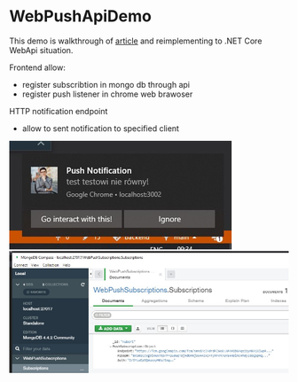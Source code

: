 # WebPushApiDemo

This demo is walkthrough of [article](https://blog.elmah.io/how-to-send-push-notifications-to-a-browser-in-asp-net-core/) and reimplementing to .NET Core WebApi situation.

Frontend allow:
- register subscribtion in mongo db through api
- register push listener in chrome web brawoser

HTTP notification endpoint
- allow to sent notification to specified client

![notification success demonstration](./test.jpg "Notification success demo")
![mongo subscribtion demo](./mongo-entry.jpg "Mongo subscribtion demo")

